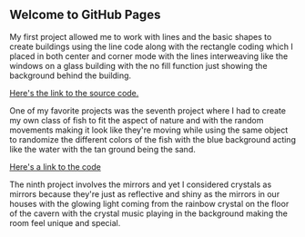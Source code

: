 ## Welcome to GitHub Pages

My first project allowed me to work with lines and the basic shapes to create buildings using the line code along with the rectangle coding which I placed in both center and corner mode with the lines interweaving like the windows on a glass building with the no fill function just showing the background behind the building.

[Here's the link to the source code.](https://github.com/Sonicgal970/MAGD-150-Assignments/blob/gh-pages/f19magd150lab01_Sobieski/sketch.js)

One of my favorite projects was the seventh project where I had to create my own class of fish to fit the aspect of nature and with the random movements making it look like they're moving while using the same object to randomize the different colors of the fish with the blue background acting like the water with the tan ground being the sand.

[Here's a link to the code](https://github.com/Sonicgal970/MAGD-150-Assignments/blob/gh-pages/s20magd150lab07_Sobieski_2020_04_13_20_02_39/sketch.js)

The ninth project involves the mirrors and yet I considered crystals as mirrors because they're just as reflective and shiny as the mirrors in our houses with the glowing light coming from the rainbow crystal on the floor of the cavern with the crystal music playing in the background making the room feel unique and special.

